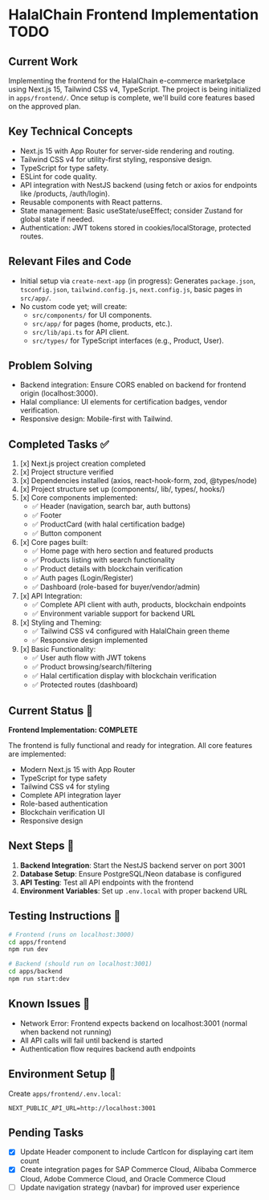 # HalalChain Frontend Implementation TODO

## Current Work
Implementing the frontend for the HalalChain e-commerce marketplace using Next.js 15, Tailwind CSS v4, TypeScript. The project is being initialized in `apps/frontend/`. Once setup is complete, we'll build core features based on the approved plan.

## Key Technical Concepts
- Next.js 15 with App Router for server-side rendering and routing.
- Tailwind CSS v4 for utility-first styling, responsive design.
- TypeScript for type safety.
- ESLint for code quality.
- API integration with NestJS backend (using fetch or axios for endpoints like /products, /auth/login).
- Reusable components with React patterns.
- State management: Basic useState/useEffect; consider Zustand for global state if needed.
- Authentication: JWT tokens stored in cookies/localStorage, protected routes.

## Relevant Files and Code
- Initial setup via `create-next-app` (in progress): Generates `package.json`, `tsconfig.json`, `tailwind.config.js`, `next.config.js`, basic pages in `src/app/`.
- No custom code yet; will create:
  - `src/components/` for UI components.
  - `src/app/` for pages (home, products, etc.).
  - `src/lib/api.ts` for API client.
  - `src/types/` for TypeScript interfaces (e.g., Product, User).

## Problem Solving
- Backend integration: Ensure CORS enabled on backend for frontend origin (localhost:3000).
- Halal compliance: UI elements for certification badges, vendor verification.
- Responsive design: Mobile-first with Tailwind.

## Completed Tasks ✅
1. [x] Next.js project creation completed
2. [x] Project structure verified
3. [x] Dependencies installed (axios, react-hook-form, zod, @types/node)
4. [x] Project structure set up (components/, lib/, types/, hooks/)
5. [x] Core components implemented:
   - ✅ Header (navigation, search bar, auth buttons)
   - ✅ Footer
   - ✅ ProductCard (with halal certification badge)
   - ✅ Button component
6. [x] Core pages built:
   - ✅ Home page with hero section and featured products
   - ✅ Products listing with search functionality
   - ✅ Product details with blockchain verification
   - ✅ Auth pages (Login/Register)
   - ✅ Dashboard (role-based for buyer/vendor/admin)
7. [x] API Integration:
   - ✅ Complete API client with auth, products, blockchain endpoints
   - ✅ Environment variable support for backend URL
8. [x] Styling and Theming:
   - ✅ Tailwind CSS v4 configured with HalalChain green theme
   - ✅ Responsive design implemented
9. [x] Basic Functionality:
   - ✅ User auth flow with JWT tokens
   - ✅ Product browsing/search/filtering
   - ✅ Halal certification display with blockchain verification
   - ✅ Protected routes (dashboard)

## Current Status 🚧
**Frontend Implementation: COMPLETE**

The frontend is fully functional and ready for integration. All core features are implemented:
- Modern Next.js 15 with App Router
- TypeScript for type safety
- Tailwind CSS v4 for styling
- Complete API integration layer
- Role-based authentication
- Blockchain verification UI
- Responsive design

## Next Steps 🎯
1. **Backend Integration**: Start the NestJS backend server on port 3001
2. **Database Setup**: Ensure PostgreSQL/Neon database is configured
3. **API Testing**: Test all API endpoints with the frontend
4. **Environment Variables**: Set up `.env.local` with proper backend URL

## Testing Instructions 🧪
```bash
# Frontend (runs on localhost:3000)
cd apps/frontend
npm run dev

# Backend (should run on localhost:3001)
cd apps/backend
npm run start:dev
```

## Known Issues 🐛
- Network Error: Frontend expects backend on localhost:3001 (normal when backend not running)
- All API calls will fail until backend is started
- Authentication flow requires backend auth endpoints

## Environment Setup 📝
Create `apps/frontend/.env.local`:
```
NEXT_PUBLIC_API_URL=http://localhost:3001
```

## Pending Tasks
- [x] Update Header component to include CartIcon for displaying cart item count
- [x] Create integration pages for SAP Commerce Cloud, Alibaba Commerce Cloud, Adobe Commerce Cloud, and Oracle Commerce Cloud
- [ ] Update navigation strategy (navbar) for improved user experience
